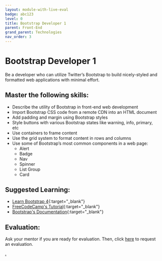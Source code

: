 ```yaml
---
layout: module-with-live-eval
badge: abc123
level: 0
title: Bootstrap Developer 1
parent: Front-End
grand_parent: Technologies
nav_order: 3
---
```


# Bootstrap Developer 1

Be a developer who can utilize Twitter’s Bootstrap to build nicely-styled and formatted web applications with minimal effort.

## Master the following skills:

- Describe the utility of Bootstrap in front-end web development
- Import Bootstrap CSS code from a remote CDN into an HTML document
- Add padding and margin using Bootstrap styles
- Style buttons with various Bootstrap states like warning, info, primary, etc
- Use containers to frame content
- Use the grid system to format content in rows and columns
- Use some of Bootstrap’s most common components in a web page:
  - Alert
  - Badge
  - Nav
  - Spinner
  - List Group
  - Card

## Suggested Learning:

- [Learn Bootstrap 4](https://www.freecodecamp.org/news/want-to-learn-bootstrap-4-heres-our-free-10-part-course-happy-easter-35c004dc45a4/){:target="\_blank"}
- [FreeCodeCamp's Tutorial](https://www.freecodecamp.org/news/the-best-bootstrap-examples/){:target="\_blank"}
- [Bootstrap's Documentation](https://getbootstrap.com/docs/4.4/getting-started/introduction/){:target="\_blank"}

## Evaluation:

Ask your mentor if you are ready for evaluation. Then, click [here](https://webdev.codex.academy/mastery-eval-2?badge=66Pz-G6UScWSrbCUxsHuSg) to request an evaluation.

[.](level-2)
